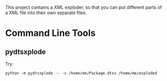 This project contains a XML exploder, so that you can put different parts of a
XML file into their own separate files.

Command Line Tools
==================

pydtsxplode
-----------

Try:

    python -m pydtsxplode -- -v /home/me/Package.dtsx /home/me/exploded

